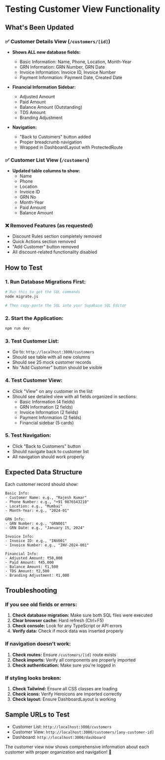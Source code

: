 # Testing Customer View Functionality

## What's Been Updated

### ✅ Customer Details View (`/customers/[id]`)
- **Shows ALL new database fields:**
  - Basic Information: Name, Phone, Location, Month-Year
  - GRN Information: GRN Number, GRN Date
  - Invoice Information: Invoice ID, Invoice Number
  - Payment Information: Payment Date, Created Date
  
- **Financial Information Sidebar:**
  - Adjusted Amount
  - Paid Amount
  - Balance Amount (Outstanding)
  - TDS Amount
  - Branding Adjustment

- **Navigation:**
  - "Back to Customers" button added
  - Proper breadcrumb navigation
  - Wrapped in DashboardLayout with ProtectedRoute

### ✅ Customer List View (`/customers`)
- **Updated table columns to show:**
  - Name
  - Phone
  - Location
  - Invoice ID
  - GRN No
  - Month-Year
  - Paid Amount
  - Balance Amount

### ❌ Removed Features (as requested)
- Discount Rules section completely removed
- Quick Actions section removed
- "Add Customer" button removed
- All discount-related functionality disabled

## How to Test

### 1. **Run Database Migrations First:**
```bash
# Run this to get the SQL commands
node migrate.js

# Then copy-paste the SQL into your Supabase SQL Editor
```

### 2. **Start the Application:**
```bash
npm run dev
```

### 3. **Test Customer List:**
- Go to: `http://localhost:3000/customers`
- Should see table with all new columns
- Should see 25 mock customer records
- No "Add Customer" button should be visible

### 4. **Test Customer View:**
- Click "View" on any customer in the list
- Should see detailed view with all fields organized in sections:
  - Basic Information (4 fields)
  - GRN Information (2 fields)
  - Invoice Information (2 fields)
  - Payment Information (2 fields)
  - Financial sidebar (5 cards)

### 5. **Test Navigation:**
- Click "Back to Customers" button
- Should navigate back to customer list
- All navigation should work properly

## Expected Data Structure

Each customer record should show:
```
Basic Info:
- Customer Name: e.g., "Rajesh Kumar"
- Phone Number: e.g., "+91 9876543210"
- Location: e.g., "Mumbai"
- Month-Year: e.g., "2024-01"

GRN Info:
- GRN Number: e.g., "GRN001"
- GRN Date: e.g., "January 15, 2024"

Invoice Info:
- Invoice ID: e.g., "INV001"
- Invoice Number: e.g., "INV-2024-001"

Financial Info:
- Adjusted Amount: ₹50,000
- Paid Amount: ₹45,000
- Balance Amount: ₹1,500
- TDS Amount: ₹2,500
- Branding Adjustment: ₹1,000
```

## Troubleshooting

### If you see old fields or errors:
1. **Check database migration:** Make sure both SQL files were executed
2. **Clear browser cache:** Hard refresh (Ctrl+F5)
3. **Check console:** Look for any TypeScript or API errors
4. **Verify data:** Check if mock data was inserted properly

### If navigation doesn't work:
1. **Check routes:** Ensure `/customers/[id]` route exists
2. **Check imports:** Verify all components are properly imported
3. **Check authentication:** Make sure you're logged in

### If styling looks broken:
1. **Check Tailwind:** Ensure all CSS classes are loading
2. **Check icons:** Verify Heroicons are imported correctly
3. **Check layout:** Ensure DashboardLayout is working

## Sample URLs to Test
- Customer List: `http://localhost:3000/customers`
- Customer View: `http://localhost:3000/customers/[any-customer-id]`
- Dashboard: `http://localhost:3000/dashboard`

The customer view now shows comprehensive information about each customer with proper organization and navigation! 🎉